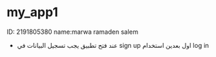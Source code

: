 # my_app1
ID: 2191805380
name:marwa ramaden salem
 * عند فتح تطبيق يجب تسجيل البيانات في sign up اول  بعدين استخدام log in
